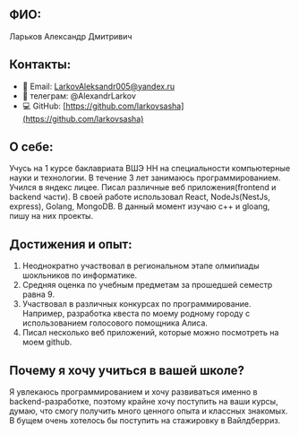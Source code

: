 ## ФИО:
Ларьков Александр Дмитривич
## Контакты:
- 📧 Email: LarkovAleksandr005@yandex.ru
- 📱 телеграм: @AlexandrLarkov
- 💻 GitHub: [https://github.com/larkovsasha](https://github.com/larkovsasha)
## **О себе:**
Учусь на 1 курсе баклавриата ВШЭ НН на специальности компьютерные науки и технологии. В течение 3 лет занимаюсь программированием. Учился в яндекс лицее. Писал различные веб приложения(frontend и backend части). В своей работе использовал React, NodeJs(NestJs, express), Golang, MongoDB. В данный момент изучаю c++ и gloang, пишу на них проекты.

## **Достижения и опыт:**
1. Неоднократно участвовал в региональном этапе олмипиады шокльников по информатике.
2. Средняя оценка по учебным предметам за прошедшей семестр равна 9.
3. Участвовал в различных конкурсах по программирование. Например, разработка квеста по моему родному городу с использованием голосового помощника Алиса.
4. Писал несколько веб приложений, которые можно посмотреть на моем github.
## Почему я хочу учиться в вашей школе?
Я увлекаюсь программированием и хочу развиваться именно в backend-разработке, поэтому крайне хочу поступить на ваши курсы, думаю, что смогу получить много ценного опыта и классных знакомых. В бущем очень хотелось бы поступить на стажировку в Вайлдберриз.
